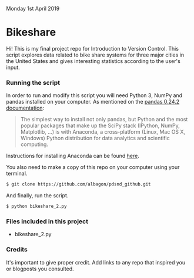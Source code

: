 Monday 1st April 2019

# Bikeshare

Hi! This is my final project repo for Introduction to Version Control. This script explores data related to bike share systems for three major cities in the United States and gives interesting statistics according to the user's input.

### Running the script

In order to run and modify this script you will need Python 3, NumPy and pandas installed on your computer. As mentioned on the [pandas 0.24.2 documentation](https://pandas.pydata.org/pandas-docs/stable/install.html):

> The simplest way to install not only pandas, but Python
> and the most popular packages that make up the SciPy stack
> (IPython, NumPy, Matplotlib, …) is with Anaconda,
> a cross-platform (Linux, Mac OS X, Windows) Python distribution
> for data analytics and scientific computing.

Instructions for installing Anaconda can be found [here](https://www.anaconda.com/distribution/).

You also need to make a copy of this repo on your computer using your terminal.

```sh
$ git clone https://github.com/albagon/pdsnd_github.git
```

And finally, run the script.

```sh
$ python bikeshare_2.py
```

### Files included in this project
- bikeshare_2.py

### Credits
It's important to give proper credit. Add links to any repo that inspired you or blogposts you consulted.
